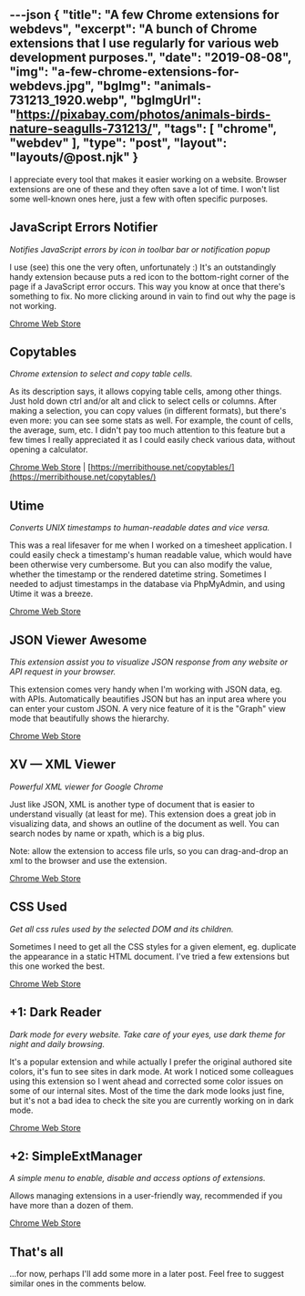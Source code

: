---json
{
    "title": "A few Chrome extensions for webdevs",
    "excerpt": "A bunch of Chrome extensions that I use regularly for various web development purposes.",
    "date": "2019-08-08",
    "img": "a-few-chrome-extensions-for-webdevs.jpg",
    "bgImg": "animals-731213_1920.webp",
    "bgImgUrl": "https://pixabay.com/photos/animals-birds-nature-seagulls-731213/",
    "tags": [
        "chrome",
        "webdev"
    ],
    "type": "post",
    "layout": "layouts/@post.njk"
}
---

I appreciate every tool that makes it easier working on a website. Browser extensions are one of these and they often save a lot of time. I won't list some well-known ones here, just a few with often specific purposes.

## JavaScript Errors Notifier

_Notifies JavaScript errors by icon in toolbar bar or notification popup_

I use (see) this one the very often, unfortunately :) It's an outstandingly handy extension because puts a red icon to the bottom-right corner of the page if a JavaScript error occurs. This way you know at once that there's something to fix. No more clicking around in vain to find out why the page is not working.

[Chrome Web Store](https://chrome.google.com/webstore/detail/javascript-errors-notifie/jafmfknfnkoekkdocjiaipcnmkklaajd)

## Copytables

_Chrome extension to select and copy table cells._

As its description says, it allows copying table cells, among other things. Just hold down ctrl and/or alt and click to select cells or columns. After making a selection, you can copy values (in different formats), but there's even more: you can see some stats as well. For example, the count of cells, the average, sum, etc. I didn't pay too much attention to this feature but a few times I really appreciated it as I could easily check various data, without opening a calculator.

[Chrome Web Store](https://chrome.google.com/webstore/detail/copytables/ekdpkppgmlalfkphpibadldikjimijon) | [https://merribithouse.net/copytables/](https://merribithouse.net/copytables/)

## Utime

_Converts UNIX timestamps to human-readable dates and vice versa._

This was a real lifesaver for me when I worked on a timesheet application. I could easily check a timestamp's human readable value, which would have been otherwise very cumbersome. But you can also modify the value, whether the timestamp or the rendered datetime string. Sometimes I needed to adjust timestamps in the database via PhpMyAdmin, and using Utime it was a breeze.

[Chrome Web Store](https://chrome.google.com/webstore/detail/utime/kpcibgnngaaabebmcabmkocdokepdaki)

## JSON Viewer Awesome

_This extension assist you to visualize JSON response from any website or API request in your browser._

This extension comes very handy when I'm working with JSON data, eg. with APIs. Automatically beautifies JSON but has an input area where you can enter your custom JSON. A very nice feature of it is the "Graph" view mode that beautifully shows the hierarchy.

[Chrome Web Store](https://chrome.google.com/webstore/detail/json-viewer-awesome/iemadiahhbebdklepanmkjenfdebfpfe)

## XV — XML Viewer

_Powerful XML viewer for Google Chrome_

Just like JSON, XML is another type of document that is easier to understand visually (at least for me). This extension does a great job in visualizing data, and shows an outline of the document as well. You can search nodes by name or xpath, which is a big plus.

Note: allow the extension to access file urls, so you can drag-and-drop an xml to the browser and use the extension.

[Chrome Web Store](https://chrome.google.com/webstore/detail/xv-—-xml-viewer/eeocglpgjdpaefaedpblffpeebgmgddk)

## CSS Used

_Get all css rules used by the selected DOM and its children._

Sometimes I need to get all the CSS styles for a given element, eg. duplicate the appearance in a static HTML document. I've tried a few extensions but this one worked the best.

[Chrome Web Store](https://chrome.google.com/webstore/detail/css-used/cdopjfddjlonogibjahpnmjpoangjfff)

## +1: Dark Reader

_Dark mode for every website. Take care of your eyes, use dark theme for night and daily browsing._

It's a popular extension and while actually I prefer the original authored site colors, it's fun to see  sites in dark mode. At work I noticed some colleagues using this extension so I went ahead and corrected some color issues on some of our internal sites. Most of the time the dark mode looks just fine, but it's not a bad idea to check the site you are currently working on in dark mode.

[Chrome Web Store](https://chrome.google.com/webstore/detail/dark-reader/eimadpbcbfnmbkopoojfekhnkhdbieeh)

## +2: SimpleExtManager

_A simple menu to enable, disable and access options of extensions._

Allows managing extensions in a user-friendly way, recommended if you have more than a dozen of them.

[Chrome Web Store](https://chrome.google.com/webstore/detail/simpleextmanager/kniehgiejgnnpgojkdhhjbgbllnfkfdk)

## That's all

...for now, perhaps I'll add some more in a later post. Feel free to suggest similar ones in the comments below.
